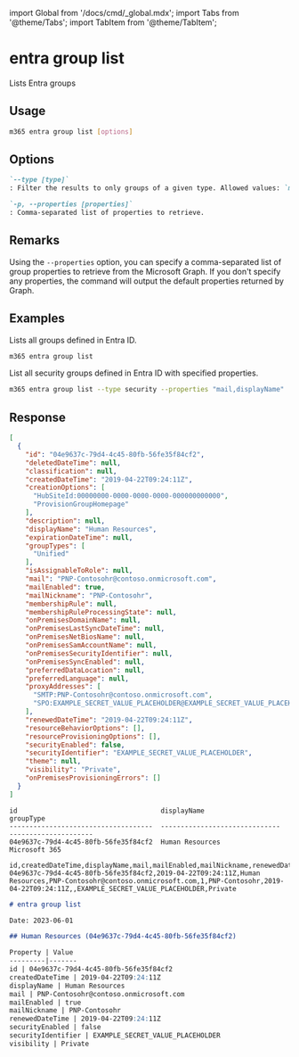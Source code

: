 <!-- DISCLAIMER: All secrets, passwords, and sensitive values in this document are examples only and not real credentials. -->
import Global from '/docs/cmd/_global.mdx';
import Tabs from '@theme/Tabs';
import TabItem from '@theme/TabItem';

# entra group list

Lists Entra groups

## Usage

```sh
m365 entra group list [options]
```

## Options

```md definition-list
`--type [type]`
: Filter the results to only groups of a given type. Allowed values: `microsoft365`, `security`, `distribution`, `mailEnabledSecurity`. By default, all groups are listed.

`-p, --properties [properties]`
: Comma-separated list of properties to retrieve.
```

<Global />

## Remarks

Using the `--properties` option, you can specify a comma-separated list of group properties to retrieve from the Microsoft Graph. If you don't specify any properties, the command will output the default properties returned by Graph.

## Examples

Lists all groups defined in Entra ID.

```sh
m365 entra group list
```

List all security groups defined in Entra ID with specified properties.

```sh
m365 entra group list --type security --properties "mail,displayName"
```

## Response

<Tabs>
  <TabItem value="JSON">

  ```json
  [
    {
      "id": "04e9637c-79d4-4c45-80fb-56fe35f84cf2",
      "deletedDateTime": null,
      "classification": null,
      "createdDateTime": "2019-04-22T09:24:11Z",
      "creationOptions": [
        "HubSiteId:00000000-0000-0000-0000-000000000000",
        "ProvisionGroupHomepage"
      ],
      "description": null,
      "displayName": "Human Resources",
      "expirationDateTime": null,
      "groupTypes": [
        "Unified"
      ],
      "isAssignableToRole": null,
      "mail": "PNP-Contosohr@contoso.onmicrosoft.com",
      "mailEnabled": true,
      "mailNickname": "PNP-Contosohr",
      "membershipRule": null,
      "membershipRuleProcessingState": null,
      "onPremisesDomainName": null,
      "onPremisesLastSyncDateTime": null,
      "onPremisesNetBiosName": null,
      "onPremisesSamAccountName": null,
      "onPremisesSecurityIdentifier": null,
      "onPremisesSyncEnabled": null,
      "preferredDataLocation": null,
      "preferredLanguage": null,
      "proxyAddresses": [
        "SMTP:PNP-Contosohr@contoso.onmicrosoft.com",
        "SPO:EXAMPLE_SECRET_VALUE_PLACEHOLDER@EXAMPLE_SECRET_VALUE_PLACEHOLDER"
      ],
      "renewedDateTime": "2019-04-22T09:24:11Z",
      "resourceBehaviorOptions": [],
      "resourceProvisioningOptions": [],
      "securityEnabled": false,
      "securityIdentifier": "EXAMPLE_SECRET_VALUE_PLACEHOLDER",
      "theme": null,
      "visibility": "Private",
      "onPremisesProvisioningErrors": []
    }
  ]
  ```

  </TabItem>
  <TabItem value="Text">

  ```text
  id                                    displayName                     groupType
  ------------------------------------  ------------------------------  ---------------------
  04e9637c-79d4-4c45-80fb-56fe35f84cf2  Human Resources                 Microsoft 365
  ```

  </TabItem>
  <TabItem value="CSV">

  ```csv
  id,createdDateTime,displayName,mail,mailEnabled,mailNickname,renewedDateTime,securityEnabled,securityIdentifier,visibility
  04e9637c-79d4-4c45-80fb-56fe35f84cf2,2019-04-22T09:24:11Z,Human Resources,PNP-Contosohr@contoso.onmicrosoft.com,1,PNP-Contosohr,2019-04-22T09:24:11Z,,EXAMPLE_SECRET_VALUE_PLACEHOLDER,Private
  ```

  </TabItem>
  <TabItem value="Markdown">

  ```md
  # entra group list

  Date: 2023-06-01

  ## Human Resources (04e9637c-79d4-4c45-80fb-56fe35f84cf2)

  Property | Value
  ---------|-------
  id | 04e9637c-79d4-4c45-80fb-56fe35f84cf2
  createdDateTime | 2019-04-22T09:24:11Z
  displayName | Human Resources
  mail | PNP-Contosohr@contoso.onmicrosoft.com
  mailEnabled | true
  mailNickname | PNP-Contosohr
  renewedDateTime | 2019-04-22T09:24:11Z
  securityEnabled | false
  securityIdentifier | EXAMPLE_SECRET_VALUE_PLACEHOLDER
  visibility | Private
  ```

  </TabItem>
</Tabs>
